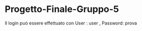 # Progetto-Finale-Gruppo-5

Il login può essere effettuato con User : user ,
                                   Password: prova
